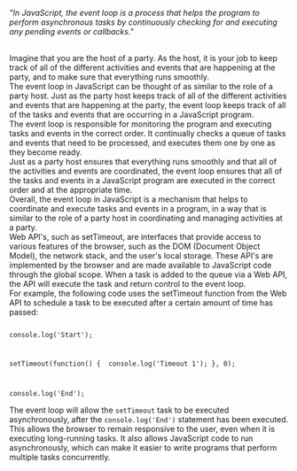 _"In JavaScript, the event loop is a process that helps the program to perform asynchronous tasks by continuously checking for and executing any pending events or callbacks."_

<br />
Imagine that you are the host of a party. As the host, it is your job to keep track of all of the different activities and events that are happening at the party, and to make sure that everything runs smoothly.

<br />
The event loop in JavaScript can be thought of as similar to the role of a party host. Just as the party host keeps track of all of the different activities and events that are happening at the party, the event loop keeps track of all of the tasks and events that are occurring in a JavaScript program.

<br />
The event loop is responsible for monitoring the program and executing tasks and events in the correct order. It continually checks a queue of tasks and events that need to be processed, and executes them one by one as they become ready.

<br />
Just as a party host ensures that everything runs smoothly and that all of the activities and events are coordinated, the event loop ensures that all of the tasks and events in a JavaScript program are executed in the correct order and at the appropriate time.

<br />
Overall, the event loop in JavaScript is a mechanism that helps to coordinate and execute tasks and events in a program, in a way that is similar to the role of a party host in coordinating and managing activities at a party.

<br />
Web API's, such as setTimeout, are interfaces that provide access to various features of the browser, such as the DOM (Document Object Model), the network stack, and the user's local storage. These API's are implemented by the browser and are made available to JavaScript code through the global scope. When a task is added to the queue via a Web API, the API will execute the task and return control to the event loop.

<br />
For example, the following code uses the setTimeout function from the Web API to schedule a task to be executed after a certain amount of time has passed:

<Code language='javascript'>

console.log('Start');

setTimeout(function() {
&nbsp;console.log('Timeout 1');
}, 0);

console.log('End');
</Code>

The event loop will allow the `setTimeout` task to be executed asynchronously, after the `console.log('End')` statement has been executed. This allows the browser to remain responsive to the user, even when it is executing long-running tasks. It also allows JavaScript code to run asynchronously, which can make it easier to write programs that perform multiple tasks concurrently.
